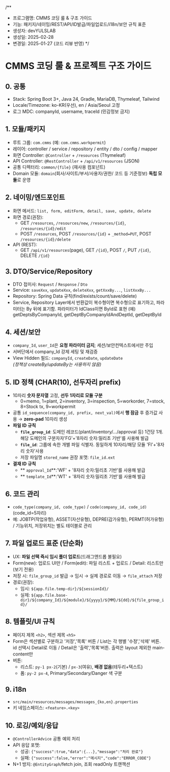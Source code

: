 /**
 * 프로그램명: CMMS 코딩 룰 & 구조 가이드
 * 기능: 패키지/네이밍/REST/API/ID발급/파일업로드/i18n/보안 규칙 표준
 * 생성자: devYULSLAB
 * 생성일: 2025-02-28
 * 변경일: 2025-01-27 (코드 리뷰 반영)
 */

# CMMS 코딩 룰 & 프로젝트 구조 가이드

## 0. 공통
- Stack: Spring Boot 3+, Java 24, Gradle, MariaDB, Thymeleaf, Tailwind
- Locale/Timezone: ko-KR(우선), en / Asia/Seoul 고정
- 로그 MDC: companyId, username, traceId (민감정보 금지)

## 1. 모듈/패키지
- 루트 그룹: `com.cmms` (예: `com.cmms.workpermit`)
- 레이어: controller / service / repository / entity / dto / config / mapper
- 화면 Controller: `@Controller` + `/resources` (Thymeleaf)
- API Controller: `@RestController` + `/api/v1/resources` (JSON)
- 공통 디렉터리: `common/{file}` (재사용 컴포넌트)
- Domain 모듈: `domain`(회사/사이트/부서/사용자/권한/ 코드 등 기준정보) **독립 모듈**로 운영

## 2. 네이밍/엔드포인트
- 화면 메서드: `list, form, editForm, detail, save, update, delete`
- 화면 경로(권장):
  - GET `/resources`, `/resources/new`, `/resources/{id}`, `/resources/{id}/edit`
  - POST `/resources`, POST `/resources/{id}` + `_method=PUT`, POST `/resources/{id}/delete`
- API (REST):
  - GET `/api/v1/resources`(page), GET `/{id}`, POST `/`, PUT `/{id}`, DELETE `/{id}`

## 3. DTO/Service/Repository
- DTO 접미사: `Request` / `Response` / `Dto`
- Service: `saveXxx`, `updateXxx`, `deleteXxx`, `getXxxBy...`, `listXxxBy...`
- Repository: Spring Data 규칙(find/exists/count/save/delete)
- Service, Repository Layer에서 반환값이 복수형이면 복수형으로 표기하고, 파라미터는 By 뒤에 표기함. 파라미터가 IdClass이면 ById로 표현
 (예) getDeptsByCompanyId, getDeptByCompanyIdAndDeptId, getDeptById 

## 4. 세션/보안
- `company_Id`, `user_Id`은 **요청 파라미터 금지**; 세션/보안컨텍스트에서만 주입
- 서버단에서 company_Id 강제 세팅 및 재검증
- View Hidden 필드: `companyId`, `createDate`, `updateDate`  
  *(정책상 createBy/updateBy는 사용하지 않음)*

## 5. ID 정책 (CHAR(10), 선두자리 prefix)
- 10자리 **숫자 문자열** 고정, **선두 1자리로 모듈 구분**  
  - 0=memo, 1=plant, 2=inventory, 3=inspection, 5=workorder, 7=stock, 8=Stock tx, 9=workpermit 
- 공통 `id_sequence(company_id, prefix, next_val)`에서 **행 잠금** 후 증가값 사용 → **zero-pad** 10자리 생성
- **파일 ID 규칙**
  - **`file_group_id`**: 도메인 레코드(plant/inventory/…/approval 등) 1건당 1개. 해당 도메인의 구분자자'FG'+'8자리 숫자:밀리초 기반'를 사용해 발급
  - **`file_id`**: 그룹에 속한 개별 파일 식별자. 동일하게 10자리/해당 모듈 'FI'+'8자리 숫자'사용
  - 저장 파일명 `stored_name` 권장 포맷: `file_id.ext`
- **결재 ID 규칙**
  - ** `approval_Id`**:'WF' + '8자리 숫자:밀리초 기반'를 사용해 발급 
  - ** `template_Id`**:'WT' + '8자리 숫자:밀리초 기반'를 사용해 발급 

## 6. 코드 관리
- `code_type(company_id, code_type)` / `code(company_id, code_id)` (code_id=5자리)
- 예: JOBTP(작업유형), ASSET(자산유형), DEPRE(감가유형), PERMT(허가유형) / 기능위치, 저장위치는 별도 테이블로 관리 

## 7. 파일 업로드 표준 (단순화)
- UX: **파일 선택 즉시 임시 폴더 업로드**(드래그앤드롭 불필요)
- Form(new): 업로드 UI만 / Form(edit): 파일 리스트 + 업로드 / Detail: 리스트만(보기 전용)
- 저장 시: `file_group_id` 발급 → 임시 → 실제 경로로 이동 → `file_attach` 저장
- 경로(권장):  
  - 임시: `${app.file.temp-dir}/${sessionId}/`  
  - 실제: `${app.file.base-dir}/${company_Id}/${module}/${yyyy}/${MM}/${dd}/${file_group_id}/`

## 8. 템플릿/UI 규칙
- 페이지 제목 `<h2>`, 섹션 제목 `<h5>`
- Form은 섹션별로 구분하고 '저장','목록' 버튼 / List는 각 행별 '수정','삭제' 버튼. id 선택시 Detail로 이동 / Detail은 '출력','목록'버튼. 출력은 layout 제외한 main-content만 
- 버튼:
  - 리스트: `py-1 px-2`(기본) / `px-3`(여유), **배경 없음**(테두리+텍스트)
  - 폼: `py-2 px-4`, Primary/Secondary/Danger 색 구분

## 9. i18n
- `src/main/resources/messages/messages_{ko,en}.properties`
- 키 네임스페이스: `<feature>.<key>`

## 10. 로깅/예외/응답
- `@ControllerAdvice` 공통 예외 처리
- API 응답 포맷:
  - 성공: `{"success":true,"data":{...},"message":"처리 완료"}`
  - 실패: `{"success":false,"error":"메시지","code":"ERROR_CODE"}`
- N+1 방지: `@EntityGraph`/fetch join, 조회 readOnly 트랜잭션
